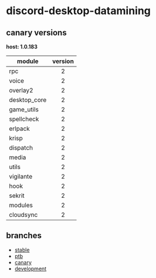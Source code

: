 # discord-desktop-datamining

## canary versions

**host: 1.0.183**

| module | version |
| ------ | :-----: |
| rpc | 2 |
| voice | 2 |
| overlay2 | 2 |
| desktop_core | 2 |
| game_utils | 2 |
| spellcheck | 2 |
| erlpack | 2 |
| krisp | 2 |
| dispatch | 2 |
| media | 2 |
| utils | 2 |
| vigilante | 2 |
| hook | 2 |
| sekrit | 2 |
| modules | 2 |
| cloudsync | 2 |

## branches

- [stable](https://github.com/OpenAsar/discord-desktop-datamining/tree/stable)
- [ptb](https://github.com/OpenAsar/discord-desktop-datamining/tree/ptb)
- [canary](https://github.com/OpenAsar/discord-desktop-datamining/tree/canary)
- [development](https://github.com/OpenAsar/discord-desktop-datamining/tree/development)
